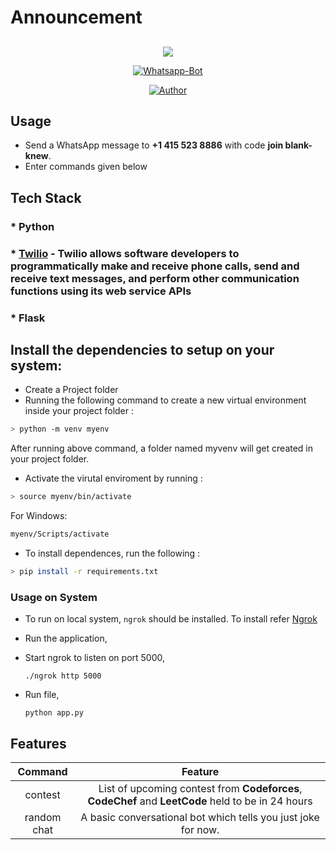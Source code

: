 # Announcement


## 
<p align="center">
<img src="https://miro.medium.com/max/579/1*lI0nR91pNegb9mwLmgNgQQ.png" />
</p>
<p align="center">
<a href="#"><img title="Whatsapp-Bot" src="https://img.shields.io/badge/Whatsapp Bot-green?colorA=%23ff0000&colorB=%23017e40&style=for-the-badge"></a>
</p>
<p align="center">
<a href="https://github.com/hereiskunalverma"><img title="Author" src="https://img.shields.io/badge/Author-hereiskunalverma-blue.svg?style=for-the-badge&logo=github"></a>
</p>

## Usage

* Send a WhatsApp message to **+1 415 523 8886** with code **join blank-knew**.
* Enter commands given below

## Tech Stack


### * Python
### * [Twilio](https://www.twilio.com/) - Twilio allows software developers to programmatically make and receive phone calls, send and receive text messages, and perform other communication functions using its web service APIs
### * Flask

## Install the dependencies to setup on your system:

* Create a Project folder
* Running the following command to create a new virtual environment inside your project folder : 
```bash
> python -m venv myenv
```
After running above command, a folder named myvenv will get created in your project folder.
* Activate the virutal enviroment by running :
```bash
> source myenv/bin/activate
```
For Windows:
```bash
myenv/Scripts/activate
```
* To install dependences, run the following :
```bash
> pip install -r requirements.txt
```

### Usage on System

* To run on local system, ```ngrok``` should be installed. To install refer [Ngrok](https://ngrok.com/download)

* Run the application,

 - Start ngrok to listen on port 5000,
 	```
 	./ngrok http 5000
 	```
 - Run file, 
 	```
 	python app.py
 	```


## Features

| Command |                Feature           |
| :-----------: | :--------------------------------: |
|       contest       | List of upcoming contest from **Codeforces**, **CodeChef** and **LeetCode** held to be in 24 hours          |
|       random chat   | A basic conversational bot which tells you just joke for now. |

